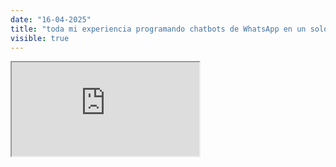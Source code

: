 ```yaml
---
date: "16-04-2025"
title: "toda mi experiencia programando chatbots de WhatsApp en un solo video"
visible: true
---
```

<iframe src="https://www.youtube.com/embed/h_xJADaRfDU" allowfullscreen></iframe>